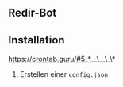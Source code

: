 ## Redir-Bot

## Installation

https://crontab.guru/#5_*__\__\_\*

1. Erstellen einer `config.json`

```json

```
